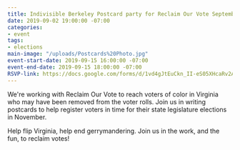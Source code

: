 ```yaml
---
title: Indivisible Berkeley Postcard party for Reclaim Our Vote September 15
date: 2019-09-02 19:00:00 -07:00
categories:
- event
tags:
- elections
main-image: "/uploads/Postcards%20Photo.jpg"
event-start-date: 2019-09-15 16:00:00 -07:00
event-end-date: 2019-09-15 18:00:00 -07:00
RSVP-link: https://docs.google.com/forms/d/1vd4gJtEuCkn_II-eS05XHcaRv2ApsjIZR4Dkp_RaKok/edit
---
```


We're working with Reclaim Our Vote to reach voters of color in Virginia who may have been removed from the voter rolls. Join us in writing postcards to help register voters in time for their state legislature elections in November. 

Help flip Virginia, help end gerrymandering. Join us in the work, and the fun, to reclaim votes!